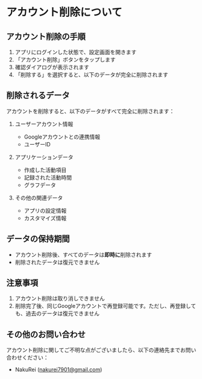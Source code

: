 # アカウント削除について

## アカウント削除の手順

1. アプリにログインした状態で、設定画面を開きます
2. 「アカウント削除」ボタンをタップします
3. 確認ダイアログが表示されます
4. 「削除する」を選択すると、以下のデータが完全に削除されます

## 削除されるデータ

アカウントを削除すると、以下のデータがすべて完全に削除されます：

1. ユーザーアカウント情報
   - Googleアカウントとの連携情報
   - ユーザーID

2. アプリケーションデータ
   - 作成した活動項目
   - 記録された活動時間
   - グラフデータ

3. その他の関連データ
   - アプリの設定情報
   - カスタマイズ情報

## データの保持期間

- アカウント削除後、すべてのデータは**即時に**削除されます
- 削除されたデータは復元できません

## 注意事項

1. アカウント削除は取り消しできません
2. 削除完了後、同じGoogleアカウントで再登録可能です。ただし、再登録しても、過去のデータは復元できません

## その他のお問い合わせ

アカウント削除に関してご不明な点がございましたら、以下の連絡先までお問い合わせください：

- NakuRei (nakurei7901@gmail.com)

